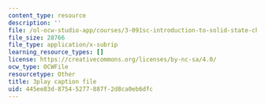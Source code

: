```yaml
---
content_type: resource
description: ''
file: /ol-ocw-studio-app/courses/3-091sc-introduction-to-solid-state-chemistry-fall-2010/445ee83d87545277887f2d8ca0eb6dfc_cMaryERGZmY.vtt
file_size: 28766
file_type: application/x-subrip
learning_resource_types: []
license: https://creativecommons.org/licenses/by-nc-sa/4.0/
ocw_type: OCWFile
resourcetype: Other
title: 3play caption file
uid: 445ee83d-8754-5277-887f-2d8ca0eb6dfc
---
```

